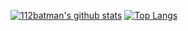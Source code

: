 [![112batman's github stats](https://github-readme-stats.vercel.app/api?username=112batman&show_icons=true&theme=radical&count_private=true)](#)
[![Top Langs](https://github-readme-stats.vercel.app/api/top-langs/?username=anuraghazra)](#)
